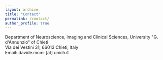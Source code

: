 ```yaml
---
layout: archive
title: "Contact"
permalink: /contact/
author_profile: true
---
```

Department of Neuroscience, Imaging and Clinical Sciences, University "G. d'Annunzio" of Chieti<br>
Via dei Vestini 31, 66013 Chieti, Italy<br>
Email: davide.momi [at] unich.it
